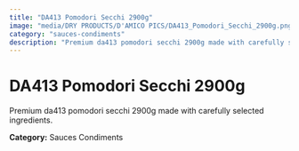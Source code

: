 ```yaml
---
title: "DA413 Pomodori Secchi 2900g"
image: "media/DRY PRODUCTS/D'AMICO PICS/DA413_Pomodori_Secchi_2900g.png"
category: "sauces-condiments"
description: "Premium da413 pomodori secchi 2900g made with carefully selected ingredients."
---
```


# DA413 Pomodori Secchi 2900g

Premium da413 pomodori secchi 2900g made with carefully selected ingredients.

**Category:** Sauces Condiments
